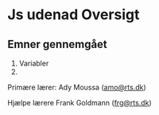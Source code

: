 # Js udenad Oversigt
## Emner gennemgået
1. Variabler
2.

Primære lærer: Ady Moussa (amo@rts.dk)

Hjælpe lærere Frank Goldmann (frg@rts.dk)